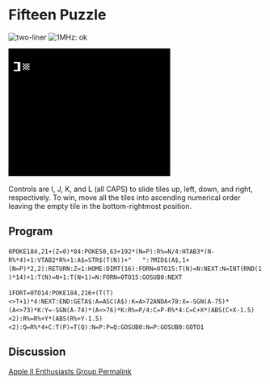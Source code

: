 # Fifteen Puzzle

![two-liner](https://img.shields.io/badge/two--liner-blue) ![1MHz: ok](https://img.shields.io/badge/1MHz-ok-green)

![image](media/fifteen-puzzle.gif "Fifteen Puzzle Screenshot")

Controls are I, J, K, and L (all CAPS) to slide tiles up, left, down, and right, respectively. To win, move all the tiles into ascending numerical order leaving the empty tile in the bottom-rightmost position.

## Program

`0POKE184,21+(Z=0)*84:POKE50,63+192*(N=P):R%=N/4:HTAB3*(N-R%*4)+1:VTAB2*R%+1:A$=STR$(T(N))+"   ":?MID$(A$,1+(N=P)*2,2):RETURN:Z=1:HOME:DIMT(16):FORN=0TO15:T(N)=N:NEXT:N=INT(RND(1)*14)+1:T(N)=N+1:T(N+1)=N:FORN=0TO15:GOSUB0:NEXT`

`1FORT=0TO14:POKE184,216+(T(T)<>T+1)*4:NEXT:END:GETA$:A=ASC(A$):K=A>72ANDA<78:X=-SGN(A-75)*(A<>73)*K:Y=-SGN(A-74)*(A<>76)*K:R%=P/4:C=P-R%*4:C=C+X*(ABS(C+X-1.5)<2):R%=R%+Y*(ABS(R%+Y-1.5)<2):Q=R%*4+C:T(P)=T(Q):N=P:P=Q:GOSUB0:N=P:GOSUB0:GOTO1`

## Discussion

[Apple II Enthusiasts Group Permalink](https://www.facebook.com/groups/5251478676/posts/10163552518708677/)
